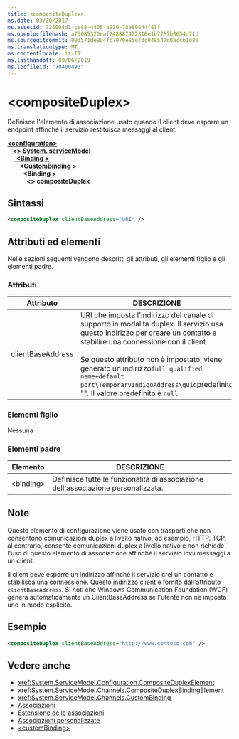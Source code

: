 ```yaml
---
title: <compositeDuplex>
ms.date: 03/30/2017
ms.assetid: 725004d1-ce88-4405-a220-78e89844f81f
ms.openlocfilehash: a73085320eaf248887422316e1b7787b8654d71d
ms.sourcegitcommit: 093571de904fc7979e85ef3c048547d0accb1d8a
ms.translationtype: MT
ms.contentlocale: it-IT
ms.lasthandoff: 09/06/2019
ms.locfileid: "70400493"
---
```

# <a name="compositeduplex"></a>\<compositeDuplex>
Definisce l'elemento di associazione usato quando il client deve esporre un endpoint affinché il servizio restituisca messaggi al client.  
  
[ **\<configuration>** ](../configuration-element.md)\
&nbsp;&nbsp;[ **\<> System. serviceModel**](system-servicemodel.md)\
&nbsp;&nbsp;&nbsp;&nbsp;[ **\<Binding >** ](bindings.md)\
&nbsp;&nbsp;&nbsp;&nbsp;&nbsp;&nbsp;[ **\<CustomBinding >** ](custombinding.md)\
&nbsp;&nbsp;&nbsp;&nbsp;&nbsp;&nbsp;&nbsp;&nbsp; **\<Binding >** \
&nbsp;&nbsp;&nbsp;&nbsp;&nbsp;&nbsp;&nbsp;&nbsp;&nbsp;&nbsp; **\<> compositeDuplex**  
  
## <a name="syntax"></a>Sintassi  
  
```xml  
<compositeDuplex clientBaseAddress="URI" />
```  
  
## <a name="attributes-and-elements"></a>Attributi ed elementi  
 Nelle sezioni seguenti vengono descritti gli attributi, gli elementi figlio e gli elementi padre.  
  
### <a name="attributes"></a>Attributi  
  
|Attributo|DESCRIZIONE|  
|---------------|-----------------|  
|clientBaseAddress|URI che imposta l'indirizzo del canale di supporto in modalità duplex. Il servizio usa questo indirizzo per creare un contatto e stabilire una connessione con il client.<br /><br /> Se questo attributo non è impostato, viene generato un indirizzo`full qualified name+default port\TemporaryIndigoAddress\guid`predefinito "". Il valore predefinito è `null`.|  
  
### <a name="child-elements"></a>Elementi figlio  
 Nessuna  
  
### <a name="parent-elements"></a>Elementi padre  
  
|Elemento|DESCRIZIONE|  
|-------------|-----------------|  
|[\<binding>](../../../misc/binding.md)|Definisce tutte le funzionalità di associazione dell'associazione personalizzata.|  
  
## <a name="remarks"></a>Note  
 Questo elemento di configurazione viene usato con trasporti che non consentono comunicazioni duplex a livello nativo, ad esempio, HTTP. TCP, al contrario, consente comunicazioni duplex a livello nativo e non richiede l'uso di questo elemento di associazione affinché il servizio invii messaggi a un client.  
  
 Il client deve esporre un indirizzo affinché il servizio crei un contatto e stabilisca una connessione. Questo indirizzo client è fornito dall'attributo `clientBaseAddress`. Si noti che Windows Communication Foundation (WCF) genera automaticamente un ClientBaseAddress se l'utente non ne imposta uno in modo esplicito.  
  
## <a name="example"></a>Esempio  
  
```xml  
<compositeDuplex clientBaseAddress="http://www.contoso.com" />
```  
  
## <a name="see-also"></a>Vedere anche

- <xref:System.ServiceModel.Configuration.CompositeDuplexElement>
- <xref:System.ServiceModel.Channels.CompositeDuplexBindingElement>
- <xref:System.ServiceModel.Channels.CustomBinding>
- [Associazioni](../../../wcf/bindings.md)
- [Estensione delle associazioni](../../../wcf/extending/extending-bindings.md)
- [Associazioni personalizzate](../../../wcf/extending/custom-bindings.md)
- [\<customBinding>](custombinding.md)
